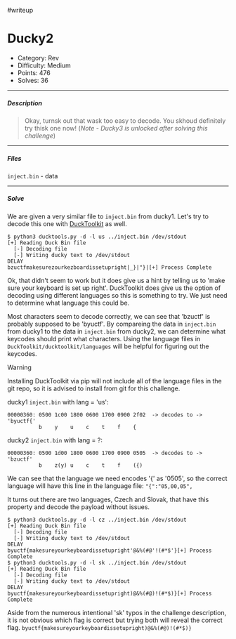 #writeup
# Ducky2
+ Category: Rev
+ Difficulty: Medium
+ Points: 476
+ Solves: 36
***
##### Description
> Okay, turnsk out that wask too easy to decode. You skhoud definitely try thisk one now!
> (_Note - Ducky3 is unlocked after solving this challenge_)
***
##### Files
`inject.bin` - data
***
##### Solve
We are given a very similar file to `inject.bin` from ducky1. Let's try to decode this one with [DuckToolkit](https://github.com/kevthehermit/DuckToolkit) as well.
```
$ python3 ducktools.py -d -l us ../inject.bin /dev/stdout
[+] Reading Duck Bin file
  [-] Decoding file
  [-] Writing ducky text to /dev/stdout
DELAY
bzuctfmakesurezourkezboardissetupright|_}|"}|[+] Process Complete
```
Ok, that didn't seem to work but it does give us a hint by telling us to 'make sure your keyboard is set up right'. DuckToolkit does give us the option of decoding using different languages so this is something to try. We just need to determine what language this could be. 

Most characters seem to decode correctly, we can see that 'bzuctf' is probably supposed to be 'byuctf'. By compareing the data in `inject.bin` from ducky1 to the data in `inject.bin` from ducky2, we can determine what keycodes should print what characters. Using the language files in `DuckToolkit/ducktoolkit/languages` will be helpful for figuring out the keycodes.

> [!WARNING] 
> Installing DuckToolkit via pip will not include all of the language files in the git repo, so it is advised to install from git for this challenge.

ducky1 `inject.bin` with lang = 'us':
```
00000360: 0500 1c00 1800 0600 1700 0900 2f02  -> decodes to -> 'byuctf{'
          b    y    u    c    t    f    {
```

ducky2 `inject.bin` with lang = ?:
```
00000360: 0500 1d00 1800 0600 1700 0900 0505  -> decodes to -> 'bzuctf'
          b    z(y) u    c    t    f    ({)
```

We can see that the language we need encodes '{' as '0505', so the correct language will have this line in the language file:
`"{":"05,00,05",`

It turns out there are two languages, Czech and Slovak, that have this property and decode the payload without issues.
```
$ python3 ducktools.py -d -l cz ../inject.bin /dev/stdout
[+] Reading Duck Bin file
  [-] Decoding file
  [-] Writing ducky text to /dev/stdout
DELAY
byuctf{makesureyourkeyboardissetupright'@&%(#@'!(#*$'}[+] Process Complete
$ python3 ducktools.py -d -l sk ../inject.bin /dev/stdout
[+] Reading Duck Bin file
  [-] Decoding file
  [-] Writing ducky text to /dev/stdout
DELAY
byuctf{makesureyourkeyboardissetupright)@&%(#@)!(#*$)}[+] Process Complete
```

Aside from the numerous intentional 'sk' typos in the challenge description, it is not obvious which flag is correct but trying both will reveal the correct flag.
`byuctf{makesureyourkeyboardissetupright)@&%(#@)!(#*$)}`
